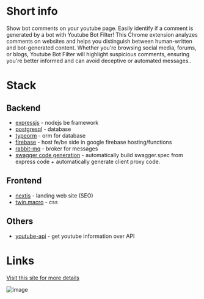 # Short info

Show bot comments on your youtube page. Easily identify if a comment is generated by a bot with Youtube Bot Filter! This Chrome extension analyzes comments on websites and helps you distinguish between human-written and bot-generated content. Whether you're browsing social media, forums, or blogs, Youtube Bot Filter will highlight suspicious comments, ensuring you're better informed and can avoid deceptive or automated messages..

# Stack

## Backend

- [expressjs](https://expressjs.com/) - nodejs be framework
- [postgresql](https://www.postgresql.org/) - database
- [typeorm](https://typeorm.io/) - orm for database
- [firebase](https://firebase.google.com/docs/functions) - host fe/be side in google firebase hosting/functions
- [rabbit-mq](https://www.rabbitmq.com/) - broker for messages
- [swagger code generation](https://github.com/mgerasika/typescript-to-swagger) - automatically build swagger.spec from express code + automatically generate client proxy code.

## Frontend

- [nextjs](https://nextjs.org/) - landing web site (SEO)
- [twin.macro](https://github.com/ben-rogerson/twin.macro) - css

## Others
- [youtube-api](https://developers.google.com/youtube/v3) - get youtube information over API

# Links

[Visit this site for more details](https://bot-landing-6a052.web.app/)

![image](https://github.com/user-attachments/assets/d1304d52-c899-40e0-87e4-cd128a503f76)


